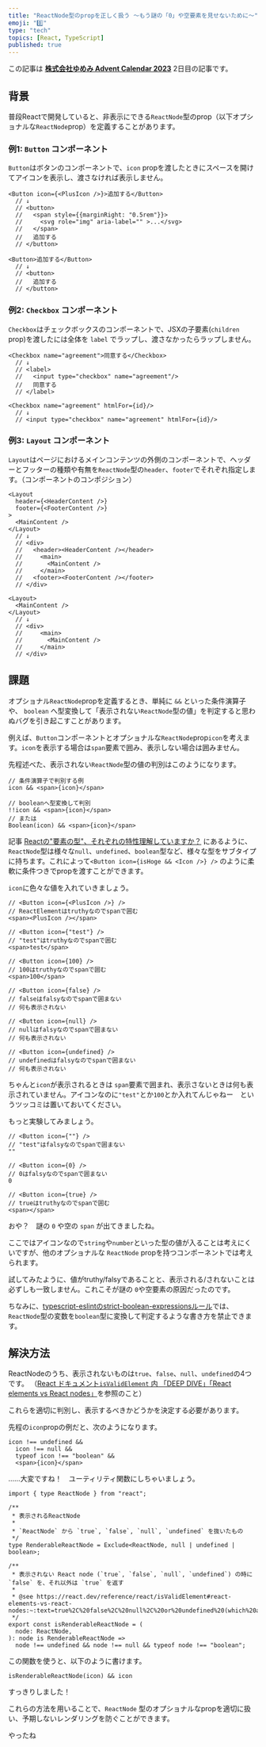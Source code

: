 ```yaml
---
title: "ReactNode型のpropを正しく扱う 〜もう謎の「0」や空要素を見せないために〜"
emoji: "0️⃣"
type: "tech"
topics: [React, TypeScript]
published: true
---
```


この記事は [**株式会社ゆめみ Advent Calendar 2023**](https://qiita.com/advent-calendar/2023/yumemi) 2日目の記事です。

## 背景

普段Reactで開発していると、非表示にできる`ReactNode`型のprop（以下オプショナルな`ReactNode`prop）を定義することがあります。



### 例1: `Button` コンポーネント


`Button`はボタンのコンポーネントで、`icon` propを渡したときにスペースを開けてアイコンを表示し、渡さなければ表示しません。

```tsx:iconがあるときー！🤣
<Button icon={<PlusIcon />}>追加する</Button>
  // ↓
  // <button>
  //   <span style={{marginRight: "0.5rem"}}>
  //     <svg role="img" aria-label="" >...</svg>
  //   </span>
  //   追加する
  // </button>
```

```tsx:iconがないとき😭
<Button>追加する</Button>
  // ↓
  // <button>
  //   追加する
  // </button>
```

### 例2: `Checkbox` コンポーネント


`Checkbox`はチェックボックスのコンポーネントで、JSXの子要素(`children` prop)を渡したには全体を `label` でラップし、渡さなかったらラップしません。

```tsx:子要素があるときー！🤩
<Checkbox name="agreement">同意する</Checkbox>
  // ↓
  // <label>
  //   <input type="checkbox" name="agreement"/>
  //   同意する
  // </label>
```

```tsx:子要素がないとき🥹
<Checkbox name="agreement" htmlFor={id}/>
  // ↓
  // <input type="checkbox" name="agreement" htmlFor={id}/>
```

### 例3: `Layout` コンポーネント

`Layout`はページにおけるメインコンテンツの外側のコンポーネントで、ヘッダーとフッターの種類や有無を`ReactNode`型の`header`、`footer`でそれぞれ指定します。（コンポーネントのコンポジション）

```tsx:header、footerがあるときー！🥳
<Layout
  header={<HeaderContent />}
  footer={<FooterContent />}
>
  <MainContent />
</Layout>
  // ↓
  // <div>
  //   <header><HeaderContent /></header>
  //     <main>
  //       <MainContent />
  //     </main>
  //   <footer><FooterContent /></footer>
  // </div>
```

```tsx:header、footerがないとき☠
<Layout>
  <MainContent />
</Layout>
  // ↓
  // <div>
  //     <main>
  //       <MainContent />
  //     </main>
  // </div>
```




## 課題

オプショナル`ReactNode`propを定義するとき、単純に `&&` といった条件演算子や、 `boolean` へ型変換して「表示されない`ReactNode`型の値」を判定すると思わぬバグを引き起こすことがあります。

例えば、`Button`コンポーネントとオプショナルな`ReactNode`prop`icon`を考えます。`icon`を表示する場合は`span`要素で囲み、表示しない場合は囲みません。

先程述べた、表示されない`ReactNode`型の値の判別はこのようになります。

```tsx
// 条件演算子で判別する例
icon && <span>{icon}</span>

// booleanへ型変換して判別
!!icon && <span>{icon}</span>
// または
Boolean(icon) && <span>{icon}</span>
```

記事 [Reactの"要素の型"、それぞれの特性理解していますか？](https://zenn.dev/msy/articles/e21e729eb0727d) にあるように、`ReactNode`型は様々な`null`、`undefined`、`boolean`型など、様々な型をサブタイプに持ちます。これによって`<Button icon={isHoge && <Icon />} />` のように柔軟に条件つきでpropを渡すことができます。

`icon`に色々な値を入れていきましょう。

```tsx
// <Button icon={<PlusIcon />} />
// ReactElementはtruthyなのでspanで囲む
<span><PlusIcon /></span>

// <Button icon={"test"} />
// "test"はtruthyなのでspanで囲む
<span>test</span>

// <Button icon={100} />
// 100はtruthyなのでspanで囲む
<span>100</span>

// <Button icon={false} />
// falseはfalsyなのでspanで囲まない
// 何も表示されない

// <Button icon={null} />
// nullはfalsyなのでspanで囲まない
// 何も表示されない

// <Button icon={undefined} />
// undefinedはfalsyなのでspanで囲まない
// 何も表示されない
```

ちゃんと`icon`が表示されるときは `span`要素で囲まれ、表示さないときは何も表示されていません。アイコンなのに`"test"`とか`100`とか入れてんじゃねー　というツッコミは置いておいてください。

もっと実験してみましょう。


```tsx
// <Button icon={""} />
// "test"はfalsyなのでspanで囲まない
""

// <Button icon={0} />
// 0はfalsyなのでspanで囲まない
0

// <Button icon={true} />
// trueはtruthyなのでspanで囲む
<span></span>
```

おや？　謎の `0` や空の `span` が出てきましたね。

ここではアイコンなので`string`や`number`といった型の値が入ることは考えにくいですが、他のオプショナルな `ReactNode` propを持つコンポーネントでは考えられます。

試してみたように、値がtruthy/falsyであることと、表示される/されないことは必ずしも一致しません。これこそが謎の `0`や空要素の原因だったのです。

ちなみに、[typescript-eslintのstrict-boolean-expressionsルール](https://typescript-eslint.io/rules/strict-boolean-expressions)では、`ReactNode`型の変数を`boolean`型に変換して判定するような書き方を禁止できます。

## 解決方法

ReactNodeのうち、表示されないものは`true`、`false`、`null`、`undefined`の4つです。
（[React ドキュメント`isValidElement` 内 「DEEP DIVE」「React elements vs React nodes」](https://react.dev/reference/react/isValidElement#react-elements-vs-react-nodes:~:text=true%2C%20false%2C%20null%2C%20or%20undefined%20(which%20are%20not%20displayed))を参照のこと）

これらを適切に判別し、表示するべきかどうかを決定する必要があります。

先程の`icon`propの例だと、次のようになります。

```tsx
icon !== undefined &&
  icon !== null &&
  typeof icon !== "boolean" &&
  <span>{icon}</span>
```

……大変ですね！　ユーティリティ関数にしちゃいましょう。


```tsx:isRenderableReactNode.tsx
import { type ReactNode } from "react";

/**
 * 表示されるReactNode
 *
 * `ReactNode` から `true`, `false`, `null`, `undefined` を抜いたもの
 */
type RenderableReactNode = Exclude<ReactNode, null | undefined | boolean>;

/**
 * 表示されない React node (`true`, `false`, `null`, `undefined`) の時に `false` を、それ以外は `true` を返す
 *
 * @see https://react.dev/reference/react/isValidElement#react-elements-vs-react-nodes:~:text=true%2C%20false%2C%20null%2C%20or%20undefined%20(which%20are%20not%20displayed)
 */
export const isRenderableReactNode = (
  node: ReactNode,
): node is RenderableReactNode =>
  node !== undefined && node !== null && typeof node !== "boolean";
```

この関数を使うと、以下のように書けます。

```tsx
isRenderableReactNode(icon) && icon
```

すっきりしました！

これらの方法を用いることで、`ReactNode` 型のオプショナルなpropを適切に扱い、予期しないレンダリングを防ぐことができます。

やったね
